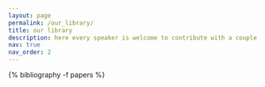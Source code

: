 ```yaml
---
layout: page
permalink: /our_library/
title: our library
description: here every speaker is welcome to contribute with a couple of interesting references
nav: true
nav_order: 2
---
```

<!-- _pages/publications.md -->
<div class="publications">


{% bibliography -f papers %}

</div>
